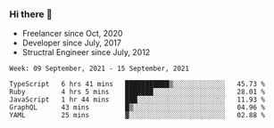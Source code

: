 ### Hi there 👋

- Freelancer since Oct, 2020
- Developer since July, 2017
- Structral Engineer since July, 2012

<!--START_SECTION:waka-->
```text
Week: 09 September, 2021 - 15 September, 2021

TypeScript   6 hrs 41 mins   ███████████▒░░░░░░░░░░░░░   45.73 % 
Ruby         4 hrs 5 mins    ███████░░░░░░░░░░░░░░░░░░   28.01 % 
JavaScript   1 hr 44 mins    ███░░░░░░░░░░░░░░░░░░░░░░   11.93 % 
GraphQL      43 mins         █▒░░░░░░░░░░░░░░░░░░░░░░░   04.96 % 
YAML         25 mins         ▓░░░░░░░░░░░░░░░░░░░░░░░░   02.88 % 
```
<!--END_SECTION:waka-->
